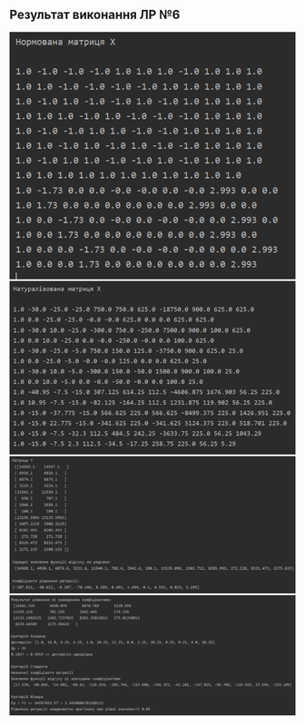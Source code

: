 ## Результат виконання ЛР №6

<img src="/images/lab6.1.png" >
<img src="/images/lab6.2.png" >
<img src="/images/lab6.3.png" >
<img src="/images/lab6.4.png" >
